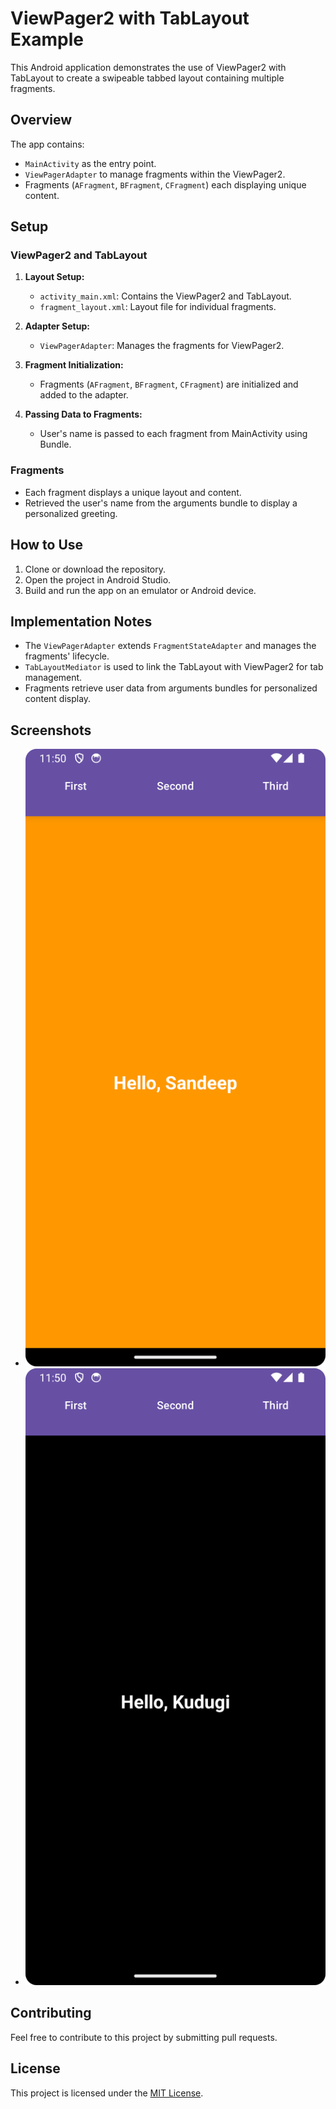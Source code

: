 # ViewPager2 with TabLayout Example

This Android application demonstrates the use of ViewPager2 with TabLayout to create a swipeable tabbed layout containing multiple fragments.

## Overview

The app contains:
- `MainActivity` as the entry point.
- `ViewPagerAdapter` to manage fragments within the ViewPager2.
- Fragments (`AFragment`, `BFragment`, `CFragment`) each displaying unique content.

## Setup

### ViewPager2 and TabLayout

1. **Layout Setup:**
    - `activity_main.xml`: Contains the ViewPager2 and TabLayout.
    - `fragment_layout.xml`: Layout file for individual fragments.

2. **Adapter Setup:**
    - `ViewPagerAdapter`: Manages the fragments for ViewPager2.

3. **Fragment Initialization:**
    - Fragments (`AFragment`, `BFragment`, `CFragment`) are initialized and added to the adapter.

4. **Passing Data to Fragments:**
    - User's name is passed to each fragment from MainActivity using Bundle.

### Fragments

- Each fragment displays a unique layout and content.
- Retrieved the user's name from the arguments bundle to display a personalized greeting.

## How to Use

1. Clone or download the repository.
2. Open the project in Android Studio.
3. Build and run the app on an emulator or Android device.

## Implementation Notes

- The `ViewPagerAdapter` extends `FragmentStateAdapter` and manages the fragments' lifecycle.
- `TabLayoutMediator` is used to link the TabLayout with ViewPager2 for tab management.
- Fragments retrieve user data from arguments bundles for personalized content display.

## Screenshots

- ![app](s1.png)
- ![app](s2.png)


## Contributing

Feel free to contribute to this project by submitting pull requests.

## License

This project is licensed under the [MIT License](LICENSE).

